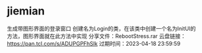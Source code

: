 # jiemian
生成带图形界面的登录窗口
创建名为Login的类，在该类中创建一个名为InitUI的方法，图形界面就在此方法中实现
分享文件：RebootStress.rar
云盘链接：https://pan.tcl.com/s/ADUPGPFhSIk
过期时间：2023-04-18 23:59:59
